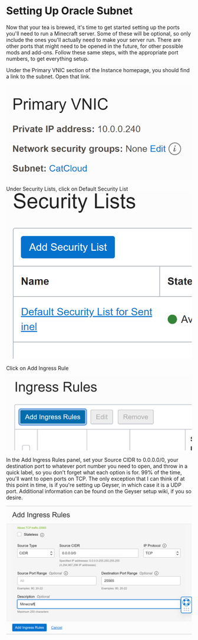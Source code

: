 # Setting Up Oracle Subnet

Now that your tea is brewed, it's time to get started setting up the ports you'll need to run a Minecraft server. Some of these will be optional, so only include the ones you'll actually need to make your server run. There are other ports that might need to be opened in the future, for other possible mods and add-ons. Follow these same steps, with the appropriate port numbers, to get everything setup.&#x20;

Under the Primary VNIC section of the Instance homepage, you should find a link to the subnet. Open that link.

![](<../../.gitbook/assets/image (8) (1).png>)

Under Security Lists, click on Default Security List ![](<../../.gitbook/assets/image (3) (1).png>)

Click on Add Ingress Rule

![](<../../.gitbook/assets/image (5).png>)

In the Add Ingress Rules panel, set your Source CIDR to 0.0.0.0/0, your destination port to whatever port number you need to open, and throw in a quick label, so you don't forget what each option is for. 99% of the time, you'll want to open ports on TCP. The only exception that I can think of at this point in time, is if you're setting up Geyser, in which case it is a UDP port. Additional information can be found on the Geyser setup wiki, if you so desire.

![](<../../.gitbook/assets/image (4) (1).png>)
